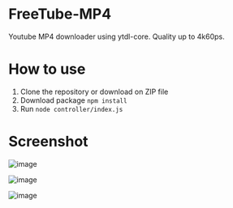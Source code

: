 # FreeTube-MP4
 Youtube MP4 downloader using ytdl-core. Quality up to 4k60ps. 


# How to use
1. Clone the repository or download on ZIP file
2. Download package `npm install`
3. Run `node controller/index.js`

# Screenshot

![image](https://github.com/LOUDO56/FreeTube-MP4/assets/117168736/29af7a0e-3ea8-4b98-b828-c1e9ce5bf421)



![image](https://github.com/LOUDO56/FreeTube-MP4/assets/117168736/48cc3cf8-a2d7-4e49-8364-0091d5410118)


![image](https://github.com/LOUDO56/FreeTube-MP4/assets/117168736/b5c4a4b9-4319-4690-a90b-09132bcdc51c)
